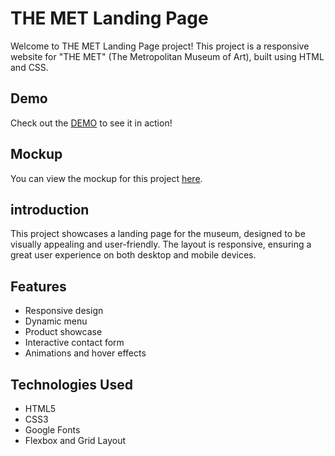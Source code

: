 # THE MET Landing Page

Welcome to THE MET Landing Page project! This project is a responsive website for "THE MET" (The Metropolitan Museum of Art), built using HTML and CSS.

## Demo

Check out the [DEMO](https://anzhelika-kuchma.github.io/the_met_landing_page/) to see it in action!


## Mockup

You can view the mockup for this project [here](https://www.figma.com/design/8xJHN0t9AJuXFCEqE3CC6f/THE-MET-(Copy)?node-id=8590-29&node-type=canvas&t=qejMYmyRxxQV45Tn-0).

## introduction

This project showcases a landing page for the museum, designed to be visually appealing and user-friendly. The layout is responsive, ensuring a great user experience on both desktop and mobile devices.

## Features

- Responsive design
- Dynamic menu
- Product showcase 
- Interactive contact form
- Animations and hover effects

## Technologies Used

- HTML5
- CSS3
- Google Fonts
- Flexbox and Grid Layout
